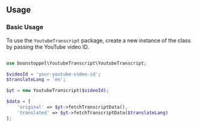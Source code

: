 ## Usage

### Basic Usage

To use the `YoutubeTranscript` package, create a new instance of the class by passing the YouTube video ID.

```php

use boonstoppel\YoutubeTranscript\YoutubeTranscript;

$videoId = 'your-youtube-video-id';
$translateLang = 'en';

$yt = new YoutubeTranscript($videoId);

$data = [
    'original' => $yt->fetchTranscriptData(),
    'translated' => $yt->fetchTranscriptData($translateLang)
];
